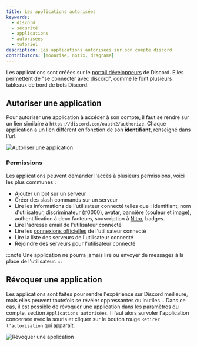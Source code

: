 ```yaml
---
title: Les applications autorisées
keywords:
  - discord
  - sécurité
  - applications
  - autorisées
  - tutoriel
description: Les applications autorisées sur son compte discord
contributors: [moonrise, notix, dragrame]
---
```


Les applications sont créées sur le [portail développeurs](https://discord.com/developers/) de Discord. Elles permettent de "se connecter avec discord", comme le font plusieurs tableaux de bord de bots Discord.

## Autoriser une application

Pour autoriser une application à accéder à son compte, il faut se rendre sur un lien similaire à `https://discord.com/oauth2/authorize`. Chaque application a un lien différent en fonction de son **identifiant**, renseigné dans l'url.

![Autoriser une application](https://i.dfr.gg/twpp.png)

### Permissions

Les applications peuvent demander l'accès à plusieurs permissions, voici les plus communes :
- Ajouter un bot sur un serveur
- Créer des slash commands sur un serveur
- Lire les informations de l'utilisateur connecté telles que : identifiant, nom d'utilisateur, discriminateur (#0000), avatar, bannière (couleur et image), authentification à deux facteurs, souscription à [Nitro](/wiki/contenu-payant/abonnements-nitro), badges.
- Lire l'adresse email de l'utilisateur connecté
- Lire les [connexions officielles](/wiki/compte-utilisateur/connexions-externes/passeport) de l'utilisateur connecté
- Lire la liste des serveurs de l'utilisateur connecté
- Rejoindre des serveurs pour l'utilisateur connecté

:::note 
Une application ne pourra jamais lire ou envoyer de messages à la place de l'utilisateur. 
:::

## Révoquer une application
Les applications sont faites pour rendre l'expérience sur Discord meilleure, mais elles peuvent toutefois se révéler oppressantes ou inutiles... Dans ce cas, il est possible de révoquer une application dans les paramètres du compte, section `Applications autorisées`. Il faut alors survoler l'application concernée avec la souris et cliquer sur le bouton rouge `Retirer l'autorisation` qui apparaît.

![Révoquer une application](https://i.dfr.gg/soip.png)
